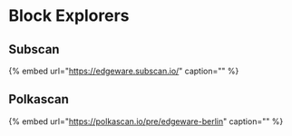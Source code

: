 # Block Explorers

## Subscan

{% embed url="https://edgeware.subscan.io/" caption="" %}

## Polkascan

{% embed url="https://polkascan.io/pre/edgeware-berlin" caption="" %}

